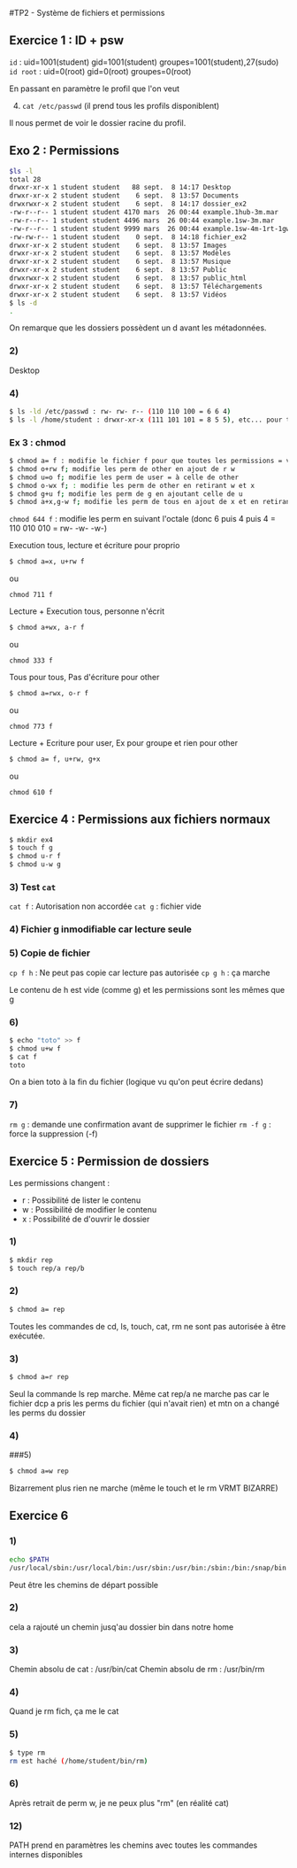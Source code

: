 #TP2 - Système de fichiers et permissions

## Exercice 1 : ID + psw 

`id` : uid=1001(student) gid=1001(student) groupes=1001(student),27(sudo)
`id root` : uid=0(root) gid=0(root) groupes=0(root)

En passant en paramètre le profil que l'on veut

4) `cat /etc/passwd`  (il prend tous les profils disponiblent)

Il nous permet de voir le dossier racine du profil. 




## Exo 2 : Permissions

```bash 
$ls -l 
total 28
drwxr-xr-x 1 student student   88 sept.  8 14:17 Desktop
drwxr-xr-x 2 student student    6 sept.  8 13:57 Documents
drwxrwxr-x 2 student student    6 sept.  8 14:17 dossier_ex2
-rw-r--r-- 1 student student 4170 mars  26 00:44 example.1hub-3m.mar
-rw-r--r-- 1 student student 4496 mars  26 00:44 example.1sw-3m.mar
-rw-r--r-- 1 student student 9999 mars  26 00:44 example.1sw-4m-1rt-1gw-1m.mar
-rw-rw-r-- 1 student student    0 sept.  8 14:18 fichier_ex2
drwxr-xr-x 2 student student    6 sept.  8 13:57 Images
drwxr-xr-x 2 student student    6 sept.  8 13:57 Modèles
drwxr-xr-x 2 student student    6 sept.  8 13:57 Musique
drwxr-xr-x 2 student student    6 sept.  8 13:57 Public
drwxrwxr-x 2 student student    6 sept.  8 13:57 public_html
drwxr-xr-x 2 student student    6 sept.  8 13:57 Téléchargements
drwxr-xr-x 2 student student    6 sept.  8 13:57 Vidéos
$ ls -d
.
```
On remarque que les dossiers possèdent un d avant les métadonnées.


### 2)
Desktop


### 4)
```bash
$ ls -ld /etc/passwd : rw- rw- r-- (110 110 100 = 6 6 4)
$ ls -l /home/student : drwxr-xr-x (111 101 101 = 8 5 5), etc... pour tous les fichiers de student
```

### Ex 3 : chmod

```bash
$ chmod a= f : modifie le fichier f pour que toutes les permissions = vide
$ chmod o+rw f; modifie les perm de other en ajout de r w
$ chmod u=o f; modifie les perm de user = à celle de other
$ chmod o-wx f; : modifie les perm de other en retirant w et x
$ chmod g+u f; modifie les perm de g en ajoutant celle de u 
$ chmod a+x,g-w f; modifie les perm de tous en ajout de x et en retirant w à group
```

`chmod 644 f` : modifie les perm en suivant l'octale (donc 6 puis 4 puis 4 = 110 010 010 = rw- -w- -w-)


Execution tous, lecture et écriture pour proprio
```bash
$ chmod a=x, u+rw f
```

ou 

`chmod 711 f`

Lecture + Execution tous, personne n'écrit

```bash
$ chmod a+wx, a-r f
```
ou 

`chmod 333 f`

Tous pour tous, Pas d'écriture pour other
```bash
$ chmod a=rwx, o-r f
```

ou 

`chmod 773 f`

Lecture + Ecriture pour user, Ex pour groupe et rien pour other
```bash
$ chmod a= f, u+rw, g+x
```

ou 

`chmod 610 f`

## Exercice 4 : Permissions aux fichiers normaux 

```bash
$ mkdir ex4
$ touch f g
$ chmod u-r f
$ chmod u-w g
``` 

### 3) Test `cat`

`cat f` : Autorisation non accordée
`cat g` : fichier vide

### 4) Fichier g inmodifiable car lecture seule

### 5) Copie de fichier
`cp f h` : Ne peut pas copie car lecture pas autorisée
`cp g h` : ça marche

Le contenu de h est vide (comme g) et les permissions sont les mêmes que g

### 6) 

```bash
$ echo "toto" >> f
$ chmod u+w f
$ cat f
toto
``` 

On a bien toto à la fin du fichier (logique vu qu'on peut écrire dedans)

### 7)
`rm g` : demande une confirmation avant de supprimer le fichier
`rm -f g` : force la suppression (-f)

## Exercice 5 : Permission de dossiers

Les permissions changent : 
- r : Possibilité de lister le contenu
- w : Possibilité de modifier le contenu
- x : Possibilité de d'ouvrir le dossier


### 1)
```bash
$ mkdir rep
$ touch rep/a rep/b
``` 

### 2)
```bash
$ chmod a= rep
``` 

Toutes les commandes de cd, ls, touch, cat, rm ne sont pas autorisée à être exécutée. 

### 3) 

```bash
$ chmod a=r rep
``` 

Seul la commande ls rep marche. Même cat rep/a ne marche pas car le fichier dcp a pris les perms du fichier (qui n'avait rien) et mtn on a changé les perms du dossier



### 4)

###5)

```bash
$ chmod a=w rep
``` 

Bizarrement plus rien ne marche (même le touch et le rm VRMT BIZARRE)

## Exercice 6

### 1)

```bash
echo $PATH
/usr/local/sbin:/usr/local/bin:/usr/sbin:/usr/bin:/sbin:/bin:/snap/bin
```

Peut être les chemins de départ possible

### 2) 
cela a rajouté un chemin jusq'au dossier bin dans notre home

### 3) 
Chemin absolu de cat : /usr/bin/cat
Chemin absolu de rm : /usr/bin/rm

### 4) 

Quand je rm fich, ça me le cat 

### 5)

```bash 
$ type rm 
rm est haché (/home/student/bin/rm)
```

### 6) 

Après retrait de perm w, je ne peux plus "rm" (en réalité cat)

### 12)

PATH prend en paramètres les chemins avec toutes les commandes internes disponibles
